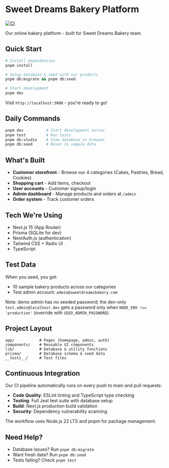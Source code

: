 # Sweet Dreams Bakery Platform

[![CI](https://github.com/digitarald/my-lil-bakery/actions/workflows/ci.yml/badge.svg)](https://github.com/digitarald/my-lil-bakery/actions/workflows/ci.yml)

Our online bakery platform - built for Sweet Dreams Bakery team.

## Quick Start

```bash
# Install dependencies
pnpm install

# Setup database & seed with our products
pnpm db:migrate && pnpm db:seed

# Start development
pnpm dev
```

Visit `http://localhost:3000` - you're ready to go!

## Daily Commands

```bash
pnpm dev          # Start development server
pnpm test         # Run tests
pnpm db:studio    # View database in browser
pnpm db:seed      # Reset to sample data
```

## What's Built

- **Customer storefront** - Browse our 4 categories (Cakes, Pastries, Bread, Cookies)
- **Shopping cart** - Add items, checkout
- **User accounts** - Customer signup/login
- **Admin dashboard** - Manage products and orders at `/admin`
- **Order system** - Track customer orders

## Tech We're Using

- Next.js 15 (App Router)
- Prisma (SQLite for dev)
- NextAuth.js (authentication)
- Tailwind CSS + Radix UI
- TypeScript

## Test Data

When you seed, you get:
- 10 sample bakery products across our categories
- Test admin account: `admin@sweetdreamsbakery.com`

Note: demo admin has no seeded password; the dev-only `test.admin@localhost.dev` gets a password only when `NODE_ENV !== 'production'` (override with `SEED_ADMIN_PASSWORD`).

## Project Layout

```
app/           # Pages (homepage, admin, auth)
components/    # Reusable UI components  
lib/           # Database & utility functions
prisma/        # Database schema & seed data
__tests__/     # Test files
```

## Continuous Integration

Our CI pipeline automatically runs on every push to main and pull requests:

- **Code Quality**: ESLint linting and TypeScript type checking
- **Testing**: Full Jest test suite with database setup
- **Build**: Next.js production build validation
- **Security**: Dependency vulnerability scanning

The workflow uses Node.js 22 LTS and pnpm for package management.

## Need Help?

- Database issues? Run `pnpm db:migrate`
- Want fresh data? Run `pnpm db:seed`
- Tests failing? Check `pnpm test`
